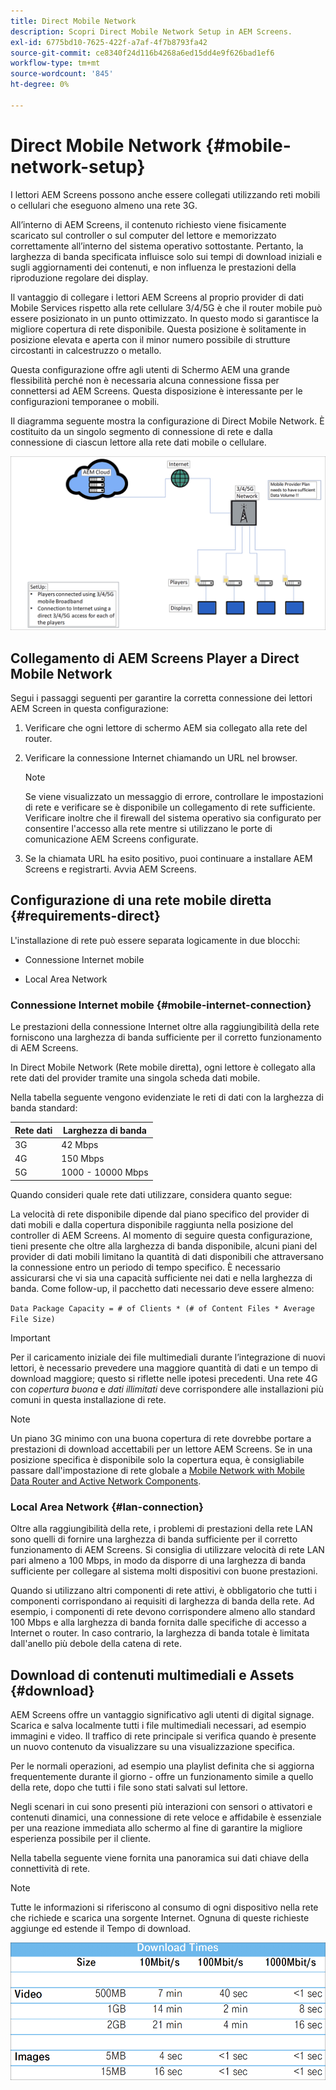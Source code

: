 ```yaml
---
title: Direct Mobile Network
description: Scopri Direct Mobile Network Setup in AEM Screens.
exl-id: 6775bd10-7625-422f-a7af-4f7b8793fa42
source-git-commit: ce8340f24d116b4268a6ed15dd4e9f626bad1ef6
workflow-type: tm+mt
source-wordcount: '845'
ht-degree: 0%

---
```


# Direct Mobile Network {#mobile-network-setup}

I lettori AEM Screens possono anche essere collegati utilizzando reti mobili o cellulari che eseguono almeno una rete 3G.

All’interno di AEM Screens, il contenuto richiesto viene fisicamente scaricato sul controller o sul computer del lettore e memorizzato correttamente all’interno del sistema operativo sottostante. Pertanto, la larghezza di banda specificata influisce solo sui tempi di download iniziali e sugli aggiornamenti dei contenuti, e non influenza le prestazioni della riproduzione regolare dei display.

Il vantaggio di collegare i lettori AEM Screens al proprio provider di dati Mobile Services rispetto alla rete cellulare 3/4/5G è che il router mobile può essere posizionato in un punto ottimizzato. In questo modo si garantisce la migliore copertura di rete disponibile. Questa posizione è solitamente in posizione elevata e aperta con il minor numero possibile di strutture circostanti in calcestruzzo o metallo.

Questa configurazione offre agli utenti di Schermo AEM una grande flessibilità perché non è necessaria alcuna connessione fissa per connettersi ad AEM Screens. Questa disposizione è interessante per le configurazioni temporanee o mobili.

Il diagramma seguente mostra la configurazione di Direct Mobile Network. È costituito da un singolo segmento di connessione di rete e dalla connessione di ciascun lettore alla rete dati mobile o cellulare.

![](/help/using/assets/direct-mobile-1.png)

## Collegamento di AEM Screens Player a Direct Mobile Network

Segui i passaggi seguenti per garantire la corretta connessione dei lettori AEM Screen in questa configurazione:

1. Verificare che ogni lettore di schermo AEM sia collegato alla rete del router.

1. Verificare la connessione Internet chiamando un URL nel browser.

   >[!NOTE]
   >Se viene visualizzato un messaggio di errore, controllare le impostazioni di rete e verificare se è disponibile un collegamento di rete sufficiente. Verificare inoltre che il firewall del sistema operativo sia configurato per consentire l&#39;accesso alla rete mentre si utilizzano le porte di comunicazione AEM Screens configurate.

1. Se la chiamata URL ha esito positivo, puoi continuare a installare AEM Screens e registrarti. Avvia AEM Screens.

## Configurazione di una rete mobile diretta {#requirements-direct}

L&#39;installazione di rete può essere separata logicamente in due blocchi:

* Connessione Internet mobile

* Local Area Network

### Connessione Internet mobile {#mobile-internet-connection}

Le prestazioni della connessione Internet oltre alla raggiungibilità della rete forniscono una larghezza di banda sufficiente per il corretto funzionamento di AEM Screens.

In Direct Mobile Network (Rete mobile diretta), ogni lettore è collegato alla rete dati del provider tramite una singola scheda dati mobile.

Nella tabella seguente vengono evidenziate le reti di dati con la larghezza di banda standard:

| Rete dati | Larghezza di banda |
|--- |--- |
| 3G | 42 Mbps |
| 4G | 150 Mbps |
| 5G | 1000 - 10000 Mbps |

Quando consideri quale rete dati utilizzare, considera quanto segue:

La velocità di rete disponibile dipende dal piano specifico del provider di dati mobili e dalla copertura disponibile raggiunta nella posizione del controller di AEM Screens.
Al momento di seguire questa configurazione, tieni presente che oltre alla larghezza di banda disponibile, alcuni piani del provider di dati mobili limitano la quantità di dati disponibili che attraversano la connessione entro un periodo di tempo specifico. È necessario assicurarsi che vi sia una capacità sufficiente nei dati e nella larghezza di banda.
Come follow-up, il pacchetto dati necessario deve essere almeno:

`Data Package Capacity = # of Clients * (# of Content Files * Average File Size)`


>[!IMPORTANT]
>Per il caricamento iniziale dei file multimediali durante l’integrazione di nuovi lettori, è necessario prevedere una maggiore quantità di dati e un tempo di download maggiore; questo si riflette nelle ipotesi precedenti. Una rete 4G con *copertura buona* e *dati illimitati* deve corrispondere alle installazioni più comuni in questa installazione di rete.

>[!NOTE]
>Un piano 3G minimo con una buona copertura di rete dovrebbe portare a prestazioni di download accettabili per un lettore AEM Screens. Se in una posizione specifica è disponibile solo la copertura equa, è consigliabile passare dall&#39;impostazione di rete globale a [Mobile Network with Mobile Data Router and Active Network Components](/help/using/mobile-network-router.md).


### Local Area Network {#lan-connection}

Oltre alla raggiungibilità della rete, i problemi di prestazioni della rete LAN sono quelli di fornire una larghezza di banda sufficiente per il corretto funzionamento di AEM Screens. Si consiglia di utilizzare velocità di rete LAN pari almeno a 100 Mbps, in modo da disporre di una larghezza di banda sufficiente per collegare al sistema molti dispositivi con buone prestazioni.

Quando si utilizzano altri componenti di rete attivi, è obbligatorio che tutti i componenti corrispondano ai requisiti di larghezza di banda della rete. Ad esempio, i componenti di rete devono corrispondere almeno allo standard 100 Mbps e alla larghezza di banda fornita dalle specifiche di accesso a Internet o router. In caso contrario, la larghezza di banda totale è limitata dall&#39;anello più debole della catena di rete.

## Download di contenuti multimediali e Assets {#download}

AEM Screens offre un vantaggio significativo agli utenti di digital signage. Scarica e salva localmente tutti i file multimediali necessari, ad esempio immagini e video. Il traffico di rete principale si verifica quando è presente un nuovo contenuto da visualizzare su una visualizzazione specifica.

Per le normali operazioni, ad esempio una playlist definita che si aggiorna frequentemente durante il giorno - offre un funzionamento simile a quello della rete, dopo che tutti i file sono stati salvati sul lettore.

Negli scenari in cui sono presenti più interazioni con sensori o attivatori e contenuti dinamici, una connessione di rete veloce e affidabile è essenziale per una reazione immediata allo schermo al fine di garantire la migliore esperienza possibile per il cliente.

Nella tabella seguente viene fornita una panoramica sui dati chiave della connettività di rete.

>[!NOTE]
>
>Tutte le informazioni si riferiscono al consumo di ogni dispositivo nella rete che richiede e scarica una sorgente Internet. Ognuna di queste richieste aggiunge ed estende il Tempo di download.

![](/help/using/assets/download-times-mobile.png)
